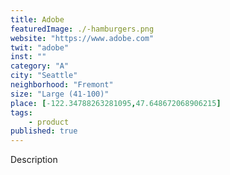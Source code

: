 ```yaml
---
title: Adobe
featuredImage: ./-hamburgers.png
website: "https://www.adobe.com"
twit: "adobe"
inst: ""
category: "A"
city: "Seattle"
neighborhood: "Fremont"
size: "Large (41-100)"
place: [-122.34788263281095,47.648672068906215]
tags:
    - product
published: true
---
```


Description

